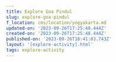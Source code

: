 ```yaml
---
title: Explore Goa Pindul
slug: explore-goa-pindul
f_location: cms/location/yogyakarta.md
updated-on: '2023-09-26T17:25:48.444Z'
created-on: '2023-09-26T17:25:48.444Z'
published-on: '2023-09-26T18:41:03.743Z'
layout: '[explore-activity].html'
tags: explore-activity
---
```



